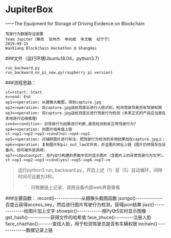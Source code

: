 # JupiterBox
——The Equipment for Storage of Driving Evidence on Blockchain
```
驾驶行为数据存证装置
Team Jupiter（蔡欣  张伟杰  申兆斌  朱文敏  纪宁宁）
2019-09-15
WanXiang Blockchain Hackathon @ ShangHai
```

###文件（运行环境Ubuntu18.04，python3.7）
```
run_backward.py
run_backward_on_pi_new.py(raspberry pi version)
```

###流程思路：
```flow
st=>start: Start
e=>end: End
op1=>operation: 从摄像头截图，得到capture.jpg
op2=>operation: 将capture.jpg送给百度云进行人脸识别，检测驾驶员是否有驾驶权限
op3=>operation: 将capture.jpg送给百度云进行驾驶行为检测（未来正式的产品应当是在本地进行边缘推理）
cond=>condition: 对驾驶行为结果进行判断,是否检测到非正常驾驶行为?
op4=>operation: 则图片哈希值上链
st->op1->op2->op3->cond(no)->op4->op1
op5=>operation: 对捕获图片进行标注，把驾驶行为检测的异常结果加在capture.jpg上；
op6=>operation: 复制图片到pic_out_law文件夹，并且图片网址上链（图片仍然保存在设备内，但可被外部调用）
op7=>inputoutput: 在PyQt5构建的界面中实时显示图片（含图片上的异常驾驶行为文字）。
st->op1->op2->op3->cond(yes)->op5->op6->op7->e
```
>运行python3 run_backward.py，开启上述（1）至（5）自动循环，间隙时间可设置为3秒。
>>可根据链上记录，调用设备内部web界面查看

###主要函数：
record()-------------从摄像头截图函数
jsongo()-------------百度云获得access_key，然后进行图片驾驶行为检测，获得json结果
jiazi()--------------给图片加上文字
showpic()------------用PyQt5实时显示图像
get_hash()-----------获得文件的哈希值
face_zhuce()---------注册人脸
face_chazhao()-------查找人脸，用于检测驾驶员是否有车辆权限
tochain()--------------数据记录上链